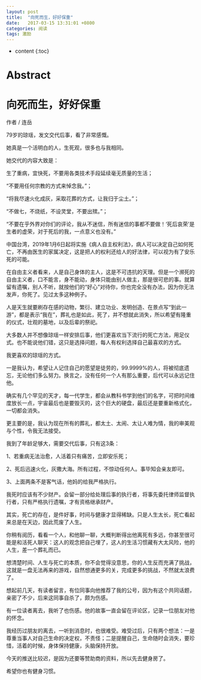```yaml
---
layout: post
title:  "向死而生，好好保重"
date:   2017-03-15 13:31:01 +0800
categories: 阅读
tags: 激励
---
```


* content
{:toc}


# Abstract

# 向死而生，好好保重

   作者  /  连岳

79岁的琼瑶，发文交代后事，看了非常感慨。

她真是一个活明白的人，生死观，很多也与我相同。

她交代的内容大致是：

生了重病，宜快死，不要用各类技术手段延续毫无质量的生活；

“不要用任何宗教的方式来悼念我。”；

“将我尽速火化成灰，采取花葬的方式，让我归于尘土。”；

“不做七，不烧纸，不设灵堂，不要出殡。”；

“不要在乎外界对你们的评论，我从不迷信，所有迷信的事都不要做！‘死后哀荣’是生者的虚荣，对于死后的我，一点意义也没有。”

中国台湾，2019年1月6日起将实施《病人自主权利法》，病人可以决定自己如何死亡，不再由医生的家属决定，这是把人的权利还给人的好法律，可以视为有了安乐死的可能。

在自由主义者看来，人是自己身体的主人，这是不可违抗的天理。但是一个濒死的自由主义者，口不能言，身不能动，身体只能由别人做主，那是很可悲的事。就算留有遗嘱，别人不听，就按他们的“好心”对待你，你也完全没有办法，因为你无法发声，你死了。见过太多这种例子。

人是天生就要刷存在感的动物，繁衍、建立功业、发明创造、在景点写“到此一游”，都是表示“我在”，葬礼也是如此，死了，并不想就此消失，所以希望有隆重的仪式，壮观的墓地，以及后辈的祭祀。

大多数人并不想像琼瑶一样安排后事，他们更喜欢当下流行的死亡方法，用足仪式。也不能说他们错，这只是选择问题，每人有权利选择自己最喜欢的方式。

我更喜欢的琼瑶的方式。

一是我认为，希望让人记住自己的愿望是徒劳的，99.9999%的人，将被彻底遗忘，无论他们多么努力。换言之，没有任何一个人有那么重要，后代可以永远记住他。

确实有几个罕见的天才，每一代学生，都会从教科书学到他们的名字，可把时间维度放长一点，宇宙最后也是要毁灭的，这个巨大的硬盘，最后还是要重新格式化，一切都会消失。

更主要的是，我认为现在所有的葬礼，都太土、太闹、太让人难为情，我的审美观与个性，令我无法接受。

我到了年龄足够大，需要交代后事，只有这3条：

1、若重病无法治愈，人活着只有痛苦，立即安乐死；

2、死后迅速火化，灰撒大海。所有过程，不惊动任何人。事毕知会亲友即可。

3、上面两条不是客气话，他妈的给我严格执行。

我死时应该有不少财产。会留一部分给处理后事的执行者，将事先委托律师监督执行者，只有严格执行遗嘱，才有资格继承财产。

其实，死亡的存在，是件好事，时间与健康才显得稀缺。只是人生太长，死亡看起来总是在天边，因此荒废了人生。

你稍有阅历，看看一个人，和他聊一聊，大概判断得出他离死有多远，你甚至很可能是和活死人聊天：这人的观念把自己埋了，这人的生活习惯藏有大太风险，他的人生，差一个葬礼而已。

想清楚时间、人生与死亡的本质，你不会觉得没意思，你的人生反而充满了挑战，这就是一盘无法再来的游戏，自然想通更多的关，完成更多的挑战，不然就太浪费了。

想起前几天，有读者留言，有位同事向他推荐了我的公号，因为有这个共同话题，亲密了不少，后来这同事自杀了，颇为伤感。

有一位读者离去，我听了也伤感。他的故事一直会留在评论区，记录一位朋友对他的怀念。

我经历过朋友的离去，一听到消息时，也很难受。难受过后，只有两个想法：一是尊重当事人对自己生命的决定权，不责怪；二是提醒自己，生命随时会消失，要珍惜，活着的时候，身体保持健康，头脑保持开放。

今天的推送比较迟，是因为还要等赞助商的资料，所以先去健身房了。

希望你也有健身习惯。

  [1]: http://mp.weixin.qq.com/s/BfSn4RgaFqfNFVIuePeiug

